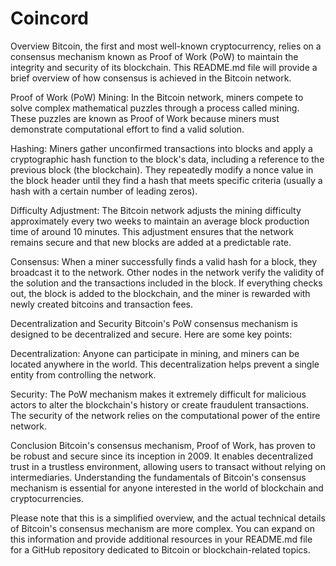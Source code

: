 # Coincord

Overview
Bitcoin, the first and most well-known cryptocurrency, relies on a consensus mechanism known as Proof of Work (PoW) to maintain the integrity and security of its blockchain. This README.md file will provide a brief overview of how consensus is achieved in the Bitcoin network.

Proof of Work (PoW)
Mining: In the Bitcoin network, miners compete to solve complex mathematical puzzles through a process called mining. These puzzles are known as Proof of Work because miners must demonstrate computational effort to find a valid solution.

Hashing: Miners gather unconfirmed transactions into blocks and apply a cryptographic hash function to the block's data, including a reference to the previous block (the blockchain). They repeatedly modify a nonce value in the block header until they find a hash that meets specific criteria (usually a hash with a certain number of leading zeros).

Difficulty Adjustment: The Bitcoin network adjusts the mining difficulty approximately every two weeks to maintain an average block production time of around 10 minutes. This adjustment ensures that the network remains secure and that new blocks are added at a predictable rate.

Consensus: When a miner successfully finds a valid hash for a block, they broadcast it to the network. Other nodes in the network verify the validity of the solution and the transactions included in the block. If everything checks out, the block is added to the blockchain, and the miner is rewarded with newly created bitcoins and transaction fees.

Decentralization and Security
Bitcoin's PoW consensus mechanism is designed to be decentralized and secure. Here are some key points:

Decentralization: Anyone can participate in mining, and miners can be located anywhere in the world. This decentralization helps prevent a single entity from controlling the network.

Security: The PoW mechanism makes it extremely difficult for malicious actors to alter the blockchain's history or create fraudulent transactions. The security of the network relies on the computational power of the entire network.

Conclusion
Bitcoin's consensus mechanism, Proof of Work, has proven to be robust and secure since its inception in 2009. It enables decentralized trust in a trustless environment, allowing users to transact without relying on intermediaries. Understanding the fundamentals of Bitcoin's consensus mechanism is essential for anyone interested in the world of blockchain and cryptocurrencies.

Please note that this is a simplified overview, and the actual technical details of Bitcoin's consensus mechanism are more complex. You can expand on this information and provide additional resources in your README.md file for a GitHub repository dedicated to Bitcoin or blockchain-related topics.




